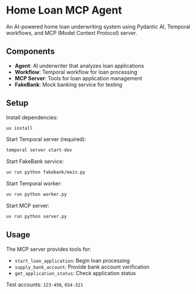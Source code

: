 # Home Loan MCP Agent

An AI-powered home loan underwriting system using Pydantic AI, Temporal workflows, and MCP (Model Context Protocol) server.

## Components

- **Agent**: AI underwriter that analyzes loan applications
- **Workflow**: Temporal workflow for loan processing
- **MCP Server**: Tools for loan application management
- **FakeBank**: Mock banking service for testing

## Setup

Install dependencies:
```bash
uv install
```

Start Temporal server (required):
```bash
temporal server start-dev
```

Start FakeBank service:
```bash
uv run python fakebank/main.py
```

Start Temporal worker:
```bash
uv run python worker.py
```

Start MCP server:
```bash
uv run python server.py
```

## Usage

The MCP server provides tools for:
- `start_loan_application`: Begin loan processing
- `supply_bank_account`: Provide bank account verification
- `get_application_status`: Check application status

Test accounts: `123-456`, `654-321`
